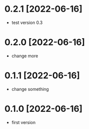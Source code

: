# 0.2.1 [2022-06-16]
- test version 0.3
# 0.2.0 [2022-06-16]
- change more
# 0.1.1 [2022-06-16]
- change something
# 0.1.0 [2022-06-16]
- first version